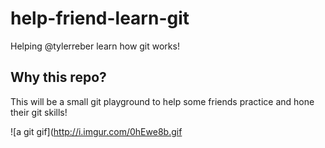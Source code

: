 # help-friend-learn-git
Helping @tylerreber learn how git works!

## Why this repo?

This will be a small git playground to help some friends practice and hone their git skills!

![a git gif](http://i.imgur.com/0hEwe8b.gif
